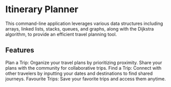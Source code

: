 # Itinerary Planner

This command-line application leverages various data structures including arrays, linked lists, stacks, queues, and graphs, along with the Dijkstra algorithm, to provide an efficient travel planning tool.

## Features

Plan a Trip: Organize your travel plans by prioritizing proximity. Share your plans with the community for collaborative trips.
Find a Trip: Connect with other travelers by inputting your dates and destinations to find shared journeys.
Favourite Trips: Save your favorite trips and access them anytime.
